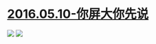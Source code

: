 # [2016.05.10-你屏大你先说](http://www.bilibili.com/html/activity-Mimax.html)
![](https://bilicoverimg.github.io/2016/2016.05.10-你屏大你先说.png)
![](https://bilicoverimg.github.io/2016/2016.05.10-你屏大你先说%28平板截图%29.png)
